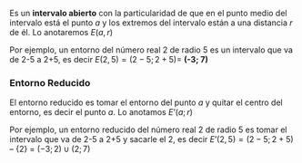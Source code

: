 Es un **intervalo abierto** con la particularidad de que en el punto medio del intervalo está el punto $a$ y los extremos del intervalo están a una distancia $r$ de él. Lo anotaremos $E(a, r)$ 

Por ejemplo, un entorno del número real 2 de radio 5 es un intervalo que va de 2-5 a 2+5, es decir $E(2, 5) = (2-5;  2+5) =$ **(-3; 7)**

### Entorno Reducido
El entorno reducido es tomar el entorno del punto $a$ y quitar el centro del entorno, es decir el punto $a$. Lo anotamos $E’(a; r)$

Por ejemplo, un entorno reducido del número real 2 de radio 5 es tomar el intervalo que va de 2-5 a 2+5 y sacarle el 2, es decir 
$E’(2, 5) = (2-5; 2+5)$ – {$2$} = $(-3; 2) \cup (2; 7)$
